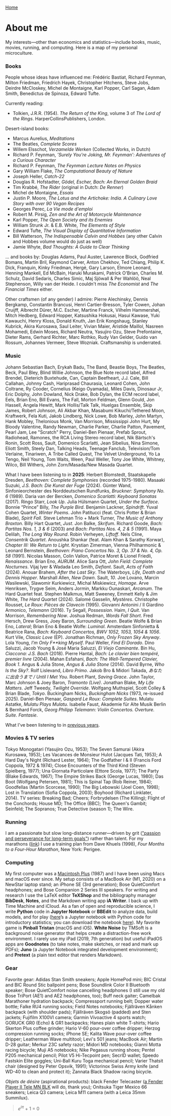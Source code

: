 [Home](index.html)

# About me
My interests&mdash;other than economics and statistics&mdash;include books, music, movies, running, and computing. Here is a map of my personal microculture. 

### Books
People whose ideas have influenced me: Fr&eacute;d&eacute;ric Bastiat, Richard Feynman, Milton Friedman, Friedrich Hayek, Christopher Hitchens, Steve Jobs, Deirdre McCloskey, Michel de Montaigne, Karl Popper, Carl Sagan, Adam Smith, Benedictus de Spinoza, Edward Tufte.

Currently reading: 
* Tolkien, J.R.R. (1954). *The Return of the King*, volume 3 of *The Lord of the Rings*. HarperCollinsPublishers, London.

Desert-island books:
* Marcus Aurelius, *Meditations*
* The Beatles, *Complete Scores* 
* Willem Elsschot, *Verzamelde Werken* (Collected Works, in Dutch)
* Richard P. Feynman, *'Surely You're Joking, Mr. Feynman': Adventures of a Curious Character*
* Richard P. Feynman, *The Feynman Lecture Notes on Physics*
* Gary William Flake, *The Computational Beauty of Nature*
* Joseph Heller, *Catch-22*
* Douglas R. Hofstadter, *G&ouml;del, Escher, Bach: An Eternal Golden Braid*
* Tim Krabb&eacute;, *The Rider* (original in Dutch: *De Renner*)
* Michel de Montaigne, *Essais*
* Justin P. Moore, *The Lotus and the Artichoke: India. A Culinary Love Story with over 90 Vegan Recipes*
* Georges Perec, *La Vie mode d'emploi* <!-- (according to Donald Knuth "perhaps the greatest 20th century novel") -->
* Robert M. Pirsig, *Zen and the Art of Motorcycle Maintenance*
* Karl Popper, *The Open Society and its Enemies*
* William Strunk Jr. &amp; E.B. White, *The Elements of Style*
* Edward Tufte, *The Visual Display of Quantitative Information*
* Bill Watterson, *The Indispensable Calvin and Hobbes* (any other Calvin and Hobbes volume would do just as well)
* Jamie Whyte, *Bad Thoughts: A Guide to Clear Thinking* 

&hellip; and books by: Douglas Adams, Paul Auster, Lawrence Block, Godfried Bomans, Martin Bril, Raymond Carver, Anton Chekhov, Ted Chiang, Philip K. Dick, Franquin, Kinky Friedman, Herg&eacute;, Gary Larson, Elmore Leonard, Henning Mankell, Ed McBain, Haruki Murakami, Patrick O'Brian, Charles M. Schulz, David Sedaris, Charles Simic, Maj Sj&ouml;wall &amp; Per Wahl&ouml;&ouml;, Neal Stephenson, Willy van der Heide. I couldn't miss *The Economist* and *The Financial Times* either.

Other craftsmen (of any gender) I admire: Pierre Alechinsky, Dennis Bergkamp, Constantin Brancusi, Henri Cartier-Bresson, Tyler Cowen, Johan Cruijff, Albrecht D&uuml;rer, M.C. Escher, Martine Franck, Vilhelm Hammersh&oslash;i, Mitch Hedberg, Edward Hopper, Katsushika Hokusai, Hasui Kawase, Yuki Kawauchi, Henry Kloss, Donald Knuth, Jan Erik Kongshaug, Stanley Kubrick, Akira Kurosawa, Saul Leiter, Vivian Maier, Aristide Maillol, Nasreen Mohamedi, Edwin Moses, Richard Neutra, Yasujiro Ozu, Steve Prefontaine, Dieter Rams, Gerhard Richter, Marc Rothko, Rudy Van Gelder, Guido van Rossum, Johannes Vermeer, Steve Wozniak. Craftsmanship is underrated.

### Music

Johann Sebastian Bach, Erykah Badu, The Band, Beastie Boys, The Beatles, Beck, Paul Bley, Blind Willie Johnson, the Blue Note record label, Alfred Brendel, Dieterich Buxtehude, Can, Captain Beefheart, J.J. Cale, Bill Callahan, Johnny Cash, Hariprasad Chaurasia, Leonard Cohen, John Coltrane, Ry Cooder, Cornelius (Keigo Oyamada), Miles Davis, Dinosaur Jr, Eric Dolphy, John Dowland, Nick Drake, Bob Dylan, the ECM record label, Eels, Brian Eno, Bill Evans, The Fall, Morton Feldman, Glenn Gould, Jon Hassell, Angela Hewitt, Mark Hollis/Talk Talk, Huelgas Ensemble, Skip James, Robert Johnson, Ali Akbar Khan, Masabumi Kikuchi/Tethered Moon, Kraftwerk, Fela Kuti, Jakob Lindberg, Nick Lowe, Bob Marley, John Martyn, Hank Mobley, Thelonious Monk, Van Morrison, Mississippi John Hurt, My Bloody Valentine, Randy Newman, Charlie Parker, Charlie Patton, Pavement, Pearl Jam, Lee "Scratch" Perry, Daniel-Ben Pienaar, Prefab Sprout, Radiohead, Ramones, the RCA Living Stereo record label, Nik B&auml;rtsch's Ronin, Scott Ross, Sault, Domenico Scarlatti, Jean Sibelius, Nina Simone, Eliott Smith, Steely Dan, Talking Heads, Teenage Fanclub, Television/Tom Verlaine, Tinariwen, A Tribe Called Quest, The Velvet Underground, Yo La Tengo, Neil Young, Tom Waits, Ween, Paul Weller, Tony Joe White, Whitney, Wilco, Bill Withers, John Zorn/Masada/New Masada Quartet. 

What I have been listening to in **2025**: Herbert Blomstedt, Staatskapelle Dresden, *Beethoven: Complete Symphonies* (recorded 1975-1980). Masaaki Suzuki, *J.S. Bach: Die Kunst der Fuge* (2024). G&uuml;nter Wand, Sinfonieorchester des Norddeutschen Rundfunks, *Bruckner: Symphony No. 6* (1989). Daria van der Bercken, *Domenico Scarlatti: Keyboard Sonatas* (2017). Ringo Starr, *Look Up*. Julia H&uuml;lsmann Quartet, *Under the Surface*. Bonnie “Prince” Billy, *The Purple Bird*. Benjamin Lackner, *Spindrift*. Yuval Cohen Quartet, *Winter Poems*. John Patitucci (feat. Chris Potter &amp; Brian Blade), *Spirit Fall*. Steve Lehman Trio + Mark Turner, *The Music of Anthony Braxton*. Billy Hart Quartet, *Just*. Jon Balke, *Skrifum*. Richard Goode, *Bach: Partitas Nos. 1, 3 &amp; 6* (2003) and *Bach: Partitas Nos. 4, 2 &amp; 5* (1991). Maya Delilah, *The Long Way Round*. Robin Verheyen, *Liftoff*. Nels Cline, *Consentrik Quartet*. Anoushka Shankar (feat. Alam Khan &amp; Sarathy Korwar), *Chapter III: We Return to Light*. Krystian Zimerman, Vienna Philharmonic &amp; Leonard Bernstein, *Beethoven: Piano Concertos No. 3, Op. 37 &amp; No. 4, Op. 58* (1991). Nicolas Masson, Colin Vallon, Patrice Moret &amp; Lionel Friedli, *Renaissance*. Brian Eno, *AURUM*. Alice Sara Ott, *John Field: Complete Nocturnes*. Vijaj Iyer &amp; Wadada Leo Smith, *Defiant*. Sault, *Acts of Faith* (2024). Anouar Brahem, *After the Last Sky*. The Waterboys, *Life, Death and Dennis Hopper*. Marshall Allen, *New Dawn*. Sault, *10*. Joe Lovano, Marcin Wasilewski, Slawomir Kurkiewicz, Michal Miskiewicz, *Homage*. Arve Henriksen, Trygve Seim, Anders Jormin, Markku Ounaskari, *Arcanum*. The Hard Quartet feat. Stephen Malkmus, Matt Sweeney, Emmett Kelly &amp; Jim White, *The Hard Quartet* (2024). Salom&eacute; Gasselin, *Myst&egrave;res*. Christophe Rousset, *Le Roux: Pi&egrave;ces de Clavecin* (1995). Giovanni Antonini / Il Giardino Armonico, *Telemann* (2016). Ty Segall, *Possession*. Haim, *I Quit*. Van Morrison, *Remembering Now*. Joshua Redman, *Words Fall Short*. Fred Hersch, Drew Gress, Joey Baron, *Surrounding Green*. Beatie Wolfe &amp; Brian Eno, *Lateral*; Brian Eno &amp; Beatie Wolfe: *Luminal*. Amsterdam Sinfonietta &amp; Beatrice Rana, *Bach: Keyboard Concertos, BWV 1052, 1053, 1054 &amp; 1056*. Kurt Vile, *Classic Love* (EP). Jonathan Richman, *Only Frozen Sky Anyway*. Lola Young, *I’m Only F&#42;&#42;king Myself*. Paul Weller, *Find El Dorado*. Dino Saluzzi, Jacob Young & Jos&eacute; Maria Saluzzi, *El Viejo Caminante*. Bin Hu, *Ciaccona: J.S. Bach* (2018). Pierre Hanta&iuml;, *Bach: Le clavier bien temp&eacute;r&eacute;, premier livre* (2004). Mahan Esfahani, *Bach: The Well-Tempered Clavier, Book 1*. Angus &amp; Julia Stone, *Angus &amp; Julia Stone* (2014). David Byrne, *Who Is the Sky?*. Rolf Lislevand, *Libro Primo*. Jakob Bro &amp; Midori Takada, *あなたに出会うまで / Until I Met You*. Robert Plant, *Saving Grace*. John Taylor, Marc Johnson &amp; Joey Baron, *Tramonto (Live)*. Jonathan Blake, *My Life Matters*. Jeff Tweedy, *Twilight Override*. Wolfgang Muthspiel, Scott Colley &amp; Brian Blade, *Tokyo*. Buckingham Nicks, *Buckingham Nicks* (1973, re-issued 2025). Daniel-Ben Pienaar, *Gaspard Le Roux: Complete Suites*. Mulatu Astatke, *Mulatu Plays Mulatu*. Isabelle Faust, Akademie f&uuml;r Alte Musik Berlin &amp; Bernhard Forck, *Georg Philipp Telemann: Violin Concertos. Overture. Suite. Fantasie*.

What I've been listening to in [previous years](what_i_have_been_listening_to.html).

### Movies &amp; TV series

Tokyo Monogatari (Yasujiro Ozu, 1953); The Seven Samurai (Akira Kurosawa, 1953); Les Vacances de Monsieur Hulot (Jacques Tati, 1953); A Hard Day's Night (Richard Lester, 1964); The Godfather I &amp; II (Francis Ford Coppola, 1972 &amp; 1974); Close Encounters of the Third Kind (Steven Spielberg, 1977); Una Giornata Particolare (Ettore Scola, 1977); The Party (Blake Edwards, 1967); The Empire Strikes Back (George Lucas, 1980); Das Boot (Wolfgang Petersen, 1981); This is Spinal Tap (Rob Reiner, 1984); Goodfellas (Martin Scorcese, 1990); The Big Lebowski (Joel Coen, 1998); Lost in Translation (Sofia Coppola, 2003); Boyhood (Richard Linklater, 2014). TV series: Breaking Bad; Cheers; Forbrydelsen (The Killing); Flight of the Conchords; House MD; The Office (BBC); The Queen's Gambit; Seinfeld; The Sopranos; True Detective (season 1); The Wire.

### Running

I am a passionate but slow long-distance runner&mdash;driven by grit (["passion and perseverance for long-term goals"](https://www.amazon.de/-/en/Angela-Duckworth/dp/1785040200/)) rather than talent. For my marathons ([link](marathon.html)) I use a training plan from Dave Khuels (1998), *Four Months to a Four-Hour Marathon*, New York: Perigee.

### Computing

My first computer was a [Macintosh Plus](https://everymac.com/systems/apple/mac_classic/specs/mac_plus.html) (1987) and I have been using Macs and macOS ever since. My setup consists of a MacBook Air (M1, 2020) on a NewStar laptop stand; an iPhone SE (3rd generation); Bose QuietComfort headphones; and Bose Companion 2 Series III speakers. For writing and research I use the LaTeX editor **TeXShop** and the bibliography manager **BibDesk**, **Notes**, and the Markdown writing app **iA Writer**. I back up with Time Machine and iCloud. As a fan of open and reproducible science, I write **Python** code in **Jupyter Notebook** or **BBEdit** to analyze data, build models, and for play ([here](https://nbviewer.org/github/luc-hens/luc-hens.github.io/blob/main/statistics_i_using_python.ipynb#)’s a Jupyter notebook with Python code for introductory statistics; you can download the notebook [here](statistics_i_using_python.ipynb)). My favorite game is **Pinball Tristan** (macOS and iOS). **White Noise** by TMSoft is a background noise generator that helps create a distraction-free work environment. I rarely use my iPad (2019, 7th generation) but useful iPadOS apps are **Goodnotes** (to take notes, make sketches, or read and mark up PDFs); **Juno** (a Jupyter Notebook integrated development environment); and **Pretext** (a plain text editor that renders Markdown). 
<!-- **pandoc** is useful to convert Markdown and LaTeX files to the word processor format that bureaucrats use. I moved away from Mathematica for reasons explained [here](https://paulromer.net/jupyter-mathematica-and-the-future-of-the-research-paper) and [here](https://www.theatlantic.com/science/archive/2018/04/the-scientific-paper-is-obsolete/556676). **Wolfram|Alpha** is a useful knowledge engine, on the [web](wolframalpha.com) or as a smartphone app.  // the original Harman Kardon Soundsticks 2.1 speaker system.  GoodNotes is a fine notetaking app for the iPad.  **SuperDuper!**  no longer works in MacOS 11 Big Sur. **Chess.com** and **tChess** are excellent iOS chess apps.  **Chill** by David Cheng is a minimalistic ... iA Writer is a minimalist plaintext editor that's great for distraction-free writing; it supports Markdown and has lots of other neat features. With some tweaks &mdash;set font to 11 pt Menlo, hide toolbar and Inspectors, use full screen mode&mdash; **Pages** too can be turned into a clutter-free text editor. My late-2011 MacBook Pro running Ubuntu (a Linux distribution) is still fast enough to get serious work done.  (a bit of **R**, too) (at home) .... Bose TriPort (AE1) or AE2 headphones -->

### Gear

Favorite gear: Adidas Stan Smith sneakers; Apple HomePod mini; BIC Cristal and BIC Round Stic ballpoint pens; Bose Soundlink Color II Bluetooth speaker; Bose QuietComfort noise cancelling headphones (I still use my old Bose TriPort (AE1) and AE2 headphones, too); Buff neck gaiter; Camelbak Marathoner hydration backpack; Compressport running belt; Dopper water bottle; Falke RU4 running socks; Field Notes notebooks; Fj&auml;llr&auml;ven K&aring;nken backpack (with shoulder pads); Fj&auml;llr&auml;ven Skogs&ouml; (padded) and Sten jackets; Fujifilm X100VI camera; Garmin V&iacute;voactive 4 sports watch; GORUCK GR0 (Echo) &amp; GR1 backpacks; Hanes plain white T-shirts; Hario Skerton Plus coffee grinder; Hario V-60 pour-over coffee dripper; Herzog compression running socks; iPhone SE; Kalita Wave pour-over coffee dripper; Leatherman Wave multitool; Levi's 501 jeans; MacBook Air; Martin D-28 guitar; Merkur 23C safety razor; Midori MD notebooks; Gianni Motta racing bicycle; Muji A5 notebooks; Nike Pegasus running shoes; Pentel P205 mechanical pencil; Pilot V5 Hi-Tecpoint pen; SecrID wallet; Speedo Fastskin Elite goggles;  Uni-Ball Kuru Toga mechanical pencil; Varier Thatsit chair (designed by Peter Opsvik, 1991); Victorinox Swiss Army knife (and WD-40 to clean and protect it); Zannata Black Shadow racing bicycle. 
<!-- Beats Flex earphones; Converse Chuck Taylor All Stars sneakers; Diamant steel frame racing bicycle (1980s); Dr Martens 1461 shoes; Tivoli Audio Model One &amp; PAL radios (by Henry Kloss); Olympus PEN E-PL1 camera (with a Panasonic Lumix G 20mm f/1.7 II ASPH pancake lens); Vans Era sneakers; -->

*Objets de d&eacute;sire* (aspirational products): black Fender Telecaster ([a Fender Player II Tele MN BLK](https://www.thomann.nl/fender_player_ii_tele_mn_blk.htm) will do, thank you); Onitsuka Tiger Mexico 66 sneakers; Leica Q3 camera; Leica M11 camera (with a Leica 35mm Summilux).
<!-- ; Beats by Dr. Dre Powerbeats Pro 2 (Quick Sand); MIYABI Hinoki chopping board; Atoms Model 000 sneakers; GreenPan wok;  Demeyere Industry 5 wok; Fenix E12 V2.0 flashlight; the red 1990/1991 Saab 900 from *Drive My Car*;  Zwilling J.A. Henckels Santoku knife; -->

> *e*<sup>*i&#960;*</sup> + 1 = 0 
<!--  does not work:  $ e^{i\pi} + 1 = 0 $ -->
     